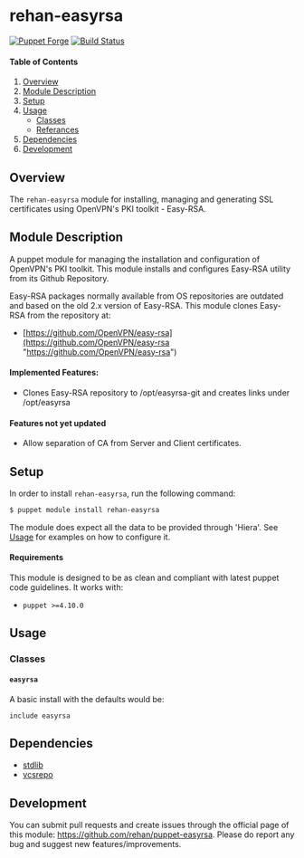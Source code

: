 # rehan-easyrsa

[![Puppet Forge](http://img.shields.io/puppetforge/v/rehan/easyrsa.svg)](https://forge.puppetlabs.com/rehan/easyrsa) [![Build Status](https://travis-ci.org/rehanone/puppet-easyrsa.svg?branch=master)](https://travis-ci.org/rehanone/puppet-easyrsa)

#### Table of Contents
1. [Overview](#overview)
2. [Module Description](#module-description)
3. [Setup](#setup)
4. [Usage](#usage)
    * [Classes](#classes)
    * [Referances](#referances)
5. [Dependencies](#dependencies)
6. [Development](#development)

## Overview
The `rehan-easyrsa` module for installing, managing and generating SSL certificates using OpenVPN's PKI toolkit - Easy-RSA.

## Module Description
A puppet module for managing the installation and configuration of OpenVPN's PKI toolkit. This module installs and 
configures Easy-RSA utility from its Github Repository.

Easy-RSA packages normally available from OS repositories are outdated and based on the old 2.x version of Easy-RSA. 
This module clones Easy-RSA from the repository at:

  - [https://github.com/OpenVPN/easy-rsa](https://github.com/OpenVPN/easy-rsa "https://github.com/OpenVPN/easy-rsa")

#### Implemented Features:
* Clones Easy-RSA repository to /opt/easyrsa-git and creates links under /opt/easyrsa

#### Features not yet updated
* Allow separation of CA from Server and Client certificates.

## Setup
In order to install `rehan-easyrsa`, run the following command:
```bash
$ puppet module install rehan-easyrsa
```
The module does expect all the data to be provided through 'Hiera'. See [Usage](#usage) for examples on how to configure it.

#### Requirements
This module is designed to be as clean and compliant with latest puppet code guidelines. It works with:

  - `puppet >=4.10.0`

## Usage

### Classes

#### `easyrsa`

A basic install with the defaults would be:
```puppet
include easyrsa
```

## Dependencies

* [stdlib][1]
* [vcsrepo][2]

[1]:https://github.com/puppetlabs/puppetlabs-stdlib
[2]:https://github.com/puppetlabs/puppetlabs-vcsrepo

## Development

You can submit pull requests and create issues through the official page of this module: https://github.com/rehan/puppet-easyrsa.
Please do report any bug and suggest new features/improvements.
